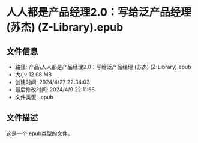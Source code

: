 ﻿# 人人都是产品经理2.0：写给泛产品经理 (苏杰) (Z-Library).epub

## 文件信息
- 路径: 产品\人人都是产品经理2.0：写给泛产品经理 (苏杰) (Z-Library).epub
- 大小: 12.98 MB
- 创建时间: 2024/4/27 22:34:03
- 最后修改时间: 2024/4/9 22:11:56
- 文件类型: .epub

## 文件描述
这是一个.epub类型的文件。

